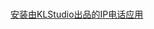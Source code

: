 <html>
<head>
<meta http-equiv="Content-Type" content="text/html; charset=UTF-8" />
</head>
<body>
<br>
<p>
<a href="itms-services://?action=download-manifest&url=http://183.17.226.95/app/phonehelper.plist">安装由KLStudio出品的IP电话应用</a>
</p>
</div>
</body>
</html>
